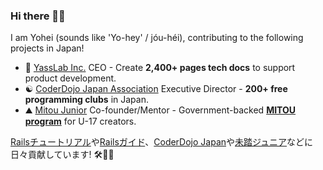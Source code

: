 ### Hi there 👋😆 

I am Yohei (sounds like 'Yo-hey' / jóu-héi), contributing to the following projects in Japan!

- :gem: [YassLab Inc.](https://yasslab.jp/) CEO - Create **2,400+ pages tech docs** to support product development.
- :yin_yang: [CoderDojo Japan Association](https://coderdojo.jp/) Executive Director - **200+ free programming clubs** in Japan.
- :mountain: [Mitou Junior](https://jr.mitou.org/english) Co-founder/Mentor - Government-backed **[MITOU program](https://www.ipa.go.jp/english/about/about_2_3.html)** for U-17 creators.

[Railsチュートリアル](https://railstutorial.jp/)や[Railsガイド](https://railsguides.jp/)、[CoderDojo Japan](https://coderdojo.jp/)や[未踏ジュニア](https://jr.mitou.org/)などに日々貢献しています! 🛠💨✨
